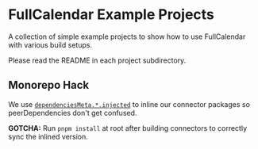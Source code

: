 
# FullCalendar Example Projects

A collection of simple example projects to show how to use FullCalendar with various build setups.

Please read the README in each project subdirectory.

## Monorepo Hack

We use [`dependenciesMeta.*.injected`](https://pnpm.io/package_json#dependenciesmetainjected) to inline our connector packages so peerDependencies don't get confused.

**GOTCHA:** Run `pnpm install` at root after building connectors to correctly sync the inlined version.
